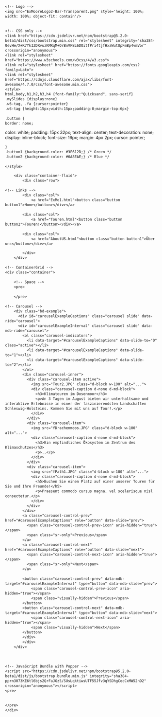 <!doctype html>
<html lang="en">
  <head>
    <meta charset="utf-8">
    <meta name="viewport" content="width=device-width, initial-scale=1">
    <title>ExploreM</title>
	
	<!-- Logo -->
	<img src="ExMooreLogo2-Bar-Transparent.png" style='height: 100%; width: 100%; object-fit: contain'/>
	
	
	<!-- CSS only -->
	<link href="https://cdn.jsdelivr.net/npm/bootstrap@5.2.0-beta1/dist/css/bootstrap.min.css" rel="stylesheet" integrity="sha384-0evHe/X+R7YkIZDRvuzKMRqM+OrBnVFBL6DOitfPri4tjfHxaWutUpFmBp4vmVor" crossorigin="anonymous">
	<link rel="stylesheet" href="https://www.w3schools.com/w3css/4/w3.css">
	<link rel="stylesheet" href="https://fonts.googleapis.com/css?family=Lato">
	<link rel="stylesheet" href="https://cdnjs.cloudflare.com/ajax/libs/font-awesome/4.7.0/css/font-awesome.min.css">
	<style>
	html,body,h1,h2,h3,h4 {font-family:"Quicksand", sans-serif}
	.mySlides {display:none}
	.w3-tag, .fa {cursor:pointer}
	.w3-tag {height:15px;width:15px;padding:0;margin-top:6px}
	
	.button {
	border: none;
  color: white;
  padding: 15px 32px;
  text-align: center;
  text-decoration: none;
  display: inline-block;
  font-size: 16px;
  margin: 4px 2px;
  cursor: pointer;
	
	}
	.button1 {background-color: #3F612D;} /* Green */
	.button2 {background-color: #6A8EAE;} /* Blue */
	
	</style>
  </head>
  <body>
  	
		<div class="container-fluid">
			<div class="row">
	
	<!-- Links -->
			<div class="col">
				<a href="ExMo1.html"<button class="button button1">Home</button></div></a>
			
			<div class="col">
				<a href="Touren.html"<button class="button button2">Touren!</button></div></a>
			
			<div class="col">
				<a href="AboutUS.html"<button class="button button1">Über uns</button></div></a>
	
<!-- Hidden for now 
			<div class="col">
				<button class="button button1">Kontakt</button></div>
				
			<div class="col">
				<button class="button button1">Datenschutz</button></div>
			-->	
			</div>	
		</div>	
	
	<!-- ContainerGrid -->	
	<div class="container">
			
		<!-- Space -->	
		<pre> 
		
		</pre>
	
	<!-- Carousel -->	
		<div class="bd-example">
		  <div id="carouselExampleCaptions" class="carousel slide" data-ride="carousel">
		  <div id="carouselExampleInterval" class="carousel slide" data-mdb-ride="carousel">
			<ol class="carousel-indicators">
			  <li data-target="#carouselExampleCaptions" data-slide-to="0" class="active"></li>
			  <li data-target="#carouselExampleCaptions" data-slide-to="1"></li>
			  <li data-target="#carouselExampleCaptions" data-slide-to="2"></li>
			</ol>
			<div class="carousel-inner">
			  <div class="carousel-item active">
				<img src="Tour2.JPG" class="d-block w-100" alt="...">
				<div class="carousel-caption d-none d-md-block">
				  <h3>Klimatouren im Dosenmoor</h3>
				  <p>An 3 Tagen im August bieten wir unterhaltsame und interaktive Erlebnisse in einer der faszinierendsten Landschaften Schleswig-Holsteins. Kommen Sie mit uns auf Tour!.</p>
				</div>
			  </div>
			  <div class="carousel-item">
				<img src="fDrachenmoos.JPG" class="d-block w-100" alt="...">
				<div class="carousel-caption d-none d-md-block">
				  <h3>Ein empfindliches Ökosystem im Zentrum des Klimaschutzes</h3>
				  <p>..</p>
				</div>
			  </div>
			  <div class="carousel-item">
				<img src="fPath1.JPG" class="d-block w-100" alt="...">
				<div class="carousel-caption d-none d-md-block">
				  <h5>Buchen Sie einen Platz auf einer unserer Touren für Sie und Ihre Freunde!</h5>
				  <p>Praesent commodo cursus magna, vel scelerisque nisl consectetur.</p>
				</div>
			  </div>
			</div>
			<a class="carousel-control-prev" href="#carouselExampleCaptions" role="button" data-slide="prev">
			  <span class="carousel-control-prev-icon" aria-hidden="true"></span>
			  <span class="sr-only">Previous</span>
			</a>
			<a class="carousel-control-next" href="#carouselExampleCaptions" role="button" data-slide="next">
			  <span class="carousel-control-next-icon" aria-hidden="true"></span>
			  <span class="sr-only">Next</span>
			</a>
		 		  
		    <button class="carousel-control-prev" data-mdb-target="#carouselExampleInterval" type="button" data-mdb-slide="prev">
				<span class="carousel-control-prev-icon" aria-hidden="true"></span>
				<span class="visually-hidden">Previous</span>
			</button>
			<button class="carousel-control-next" data-mdb-target="#carouselExampleInterval" type="button" data-mdb-slide="next">
				<span class="carousel-control-next-icon" aria-hidden="true"></span>
				<span class="visually-hidden">Next</span>
			</button>
			</div>
			</div>
		</div>	
			
		
  
	<!-- JavaScript Bundle with Popper -->
	<script src="https://cdn.jsdelivr.net/npm/bootstrap@5.2.0-beta1/dist/js/bootstrap.bundle.min.js" integrity="sha384-pprn3073KE6tl6bjs2QrFaJGz5/SUsLqktiwsUTF55Jfv3qYSDhgCecCxMW52nD2" crossorigin="anonymous"></script>
	<pre> 
	
		
	</pre>
	</div>
	

  </body>
</html>





